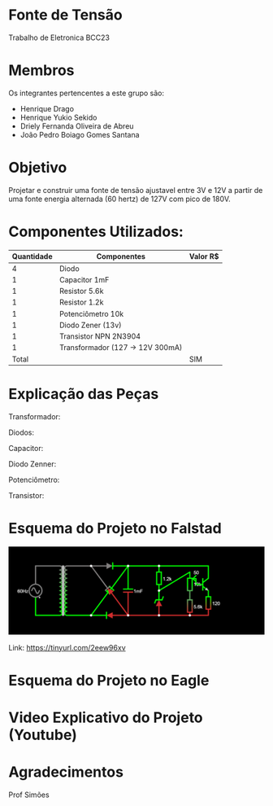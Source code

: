 # Fonte de Tensão
Trabalho de Eletronica BCC23

# Membros
Os integrantes pertencentes a este grupo são:
  - Henrique Drago
  - Henrique Yukio Sekido
  - Driely Fernanda Oliveira de Abreu
  - João Pedro Boiago Gomes Santana
  
# Objetivo
Projetar e construir uma fonte de tensão ajustavel entre 3V e 12V a partir de uma fonte energia alternada (60 hertz) de 127V com pico de 180V.

# Componentes Utilizados:
| Quantidade | Componentes                      | Valor R$ |
|------------|----------------------------------|----------|
| 4          | Diodo                            |  |
| 1          | Capacitor 1mF                    |  |
| 1          | Resistor 5.6k                    |  |
| 1          | Resistor 1.2k                    |  |
| 1          | Potenciômetro  10k               |  |
| 1          | Diodo Zener (13v)                |  |
| 1          | Transistor NPN 2N3904            |  |
| 1          | Transformador (127 -> 12V 300mA) |  |
| Total      |                                  | SIM |

# Explicação das Peças

Transformador:

Diodos:

Capacitor:

Diodo Zenner: 

Potenciômetro: 

Transistor: 

# Esquema do Projeto no Falstad

<img src="./Imagens/Imagem Falstad.png">

Link: https://tinyurl.com/2eew96xv

# Esquema do Projeto no Eagle

# Video Explicativo do Projeto (Youtube)

# Agradecimentos
Prof Simões




